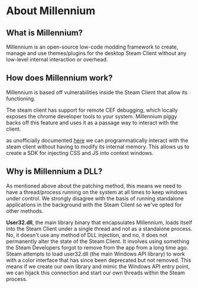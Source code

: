 # About Millennium

## What is Millennium?
Millennium is an open-source low-code modding framework to create, manage and use themes/plugins for the desktop Steam Client without any low-level internal interaction or overhead. 

## How does Millennium work?
Millennium is based off vulnerabilities inside the Steam Client that allow its functioning.

The steam client has support for remote CEF debugging, which locally exposes the chrome developer tools to your system. Millennium piggy backs off this feature and uses it as a passage way to interact with the client.

as unofficially documented [here](https://chromedevtools.github.io/devtools-protocol/) we can programmatically interact with the steam client without having to modify its internal memory. This allows us to create a SDK for injecting CSS and JS into context windows.

## Why is Millennium a DLL?
As mentioned above about the patching method, this means we need to have a thread/process running on the system at all times to keep windows under control. We strongly disagree with the basis of running standalone applications in the background with the Steam Client so we've opted for other methods.

**User32.dll**, the main library binary that encapsulates Millennium, loads itself into the Steam Client under a single thread and not as a standalone process. No, it doesn't use any method of DLL injection, and no, it does not permanently alter the state of the Steam Client. It involves using something the Steam Developers forgot to remove from the app from a long time ago. Steam attempts to load user32.dll (the main Windows API library) to work with a color interface that has since been deprecated but not removed. This means if we create our own library and mimic the Windows API entry point, we can hijack this connection and start our own threads within the Steam process.